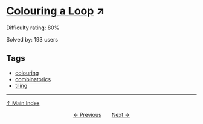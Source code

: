 # [Colouring a Loop](https://projecteuler.net/problem=671) ↗️

Difficulty rating: 80%

Solved by: 193 users
## Tags

- [colouring](../tags/colouring.md)
- [combinatorics](../tags/combinatorics.md)
- [tiling](../tags/tiling.md)



---

[↑ Main Index](../README.md)


<div align=center><a href='670.md'>← Previous</a> &nbsp;&nbsp; &nbsp;&nbsp;  <a href='672.md'>Next →</a></div>
